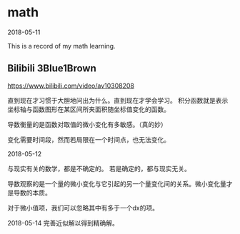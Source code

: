 # math
2018-05-11

This is a record of my math learning.

## Bilibili 3Blue1Brown
https://www.bilibili.com/video/av10308208

直到现在才习惯于大胆地问出为什么。直到现在才学会学习。
积分函数就是表示坐标轴与函数图形在某区间所夹面积随坐标值变化的函数。

导数衡量的是函数对取值的微小变化有多敏感。（真的妙）

变化需要时间段，然而若局限在一个时间点，也无法变化。

2018-05-12

与现实有关的数学，都是不确定的。
若是确定的，都与现实无关。

导数观察的是一个量的微小变化与它引起的另一个量变化间的关系。微小变化量才是导数的本质。

对于微小值项，我们可以忽略其中有多于一个dx的项。

2018-05-14
完善近似解以得到精确解。
